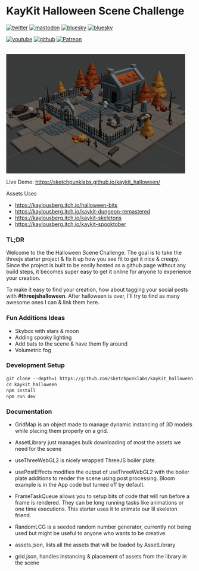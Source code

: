 # KayKit Halloween Scene Challenge

[![twitter](https://img.shields.io/badge/Twitter-profile-blue?style=flat-square&logo=twitter)](https://twitter.com/SketchpunkLabs)
[![mastodon](https://img.shields.io/badge/Mastodon-profile-blue?style=flat-square&logo=mastodon)](https://mastodon.gamedev.place/@sketchpunk)
[![bluesky](https://img.shields.io/badge/Bluesky-profile-blue?style=flat-square&logo=threads)](https://bsky.app/profile/sketchpunk.bsky.social)
[![bluesky](https://img.shields.io/badge/Threads-profile-blue?style=flat-square&logo=threads)](https://www.threads.net/@sketchpunklabs)


[![youtube](https://img.shields.io/badge/Youtube-subscribe-red?style=flat-square&logo=youtube)](https://youtube.com/c/sketchpunklabs)
[![github](https://img.shields.io/badge/Sponsor-donate-red?style=flat-square&logo=github)](https://github.com/sponsors/sketchpunklabs)
[![Patreon](https://img.shields.io/badge/Patreon-donate-red?style=flat-square&logo=youtube)](https://www.patreon.com/sketchpunk)

<br><img align='center' src="images/halloween.gif" />

Live Demo: https://sketchpunklabs.github.io/kaykit_halloween/

Assets Uses 
- https://kaylousberg.itch.io/halloween-bits
- https://kaylousberg.itch.io/kaykit-dungeon-remastered
- https://kaylousberg.itch.io/kaykit-skeletons
- https://kaylousberg.itch.io/kaykit-spooktober

### TL;DR ###
Welcome to the the Halloween Scene Challenge. The goal is to take the threejs starter project & fix it up how you see fit to get it nice & creepy. Since the project is built to be easily hosted as a github page without any build steps, it becomes super easy to get it online for anyone to experience your creation.

To make it easy to find your creation, how about tagging your social posts with **#threejshalloween**. After halloween is over, I'll try to find as many awesome ones I can & link them here.

### Fun Additions Ideas ###
- Skybox with stars & moon
- Adding spooky lighting
- Add bats to the scene & have them fly around
- Volumetric fog

### Development Setup ###
```
git clone --depth=1 https://github.com/sketchpunklabs/kaykit_halloween
cd kaykit_halloween
npm install
npm run dev
```

### Documentation ###

- GridMap is an object made to manage dynamic instancing of 3D models while placing them properly on a grid.

- AssetLibrary just manages bulk downloading of most the assets we need for the scene

- useThreeWebGL2 is nicely wrapped ThreeJS boiler plate.

- usePostEffects modifies the output of useThreeWebGL2 with the boiler plate additions to render the scene using post processing. Bloom example is in the App code but turned off by default.

- FrameTaskQueue allows you to setup bits of code that will run before a frame is rendered. They can be long running tasks like animations or one time executions. This starter uses it to animate our lil skeleton friend.

- RandomLCG is a seeded random number generator, currently not being used but might be useful to anyone who wants to be creative.

- assets.json, lists all the assets that will be loaded by AssetLibrary

- grid.json, handles instancing & placement of assets from the library in the scene 